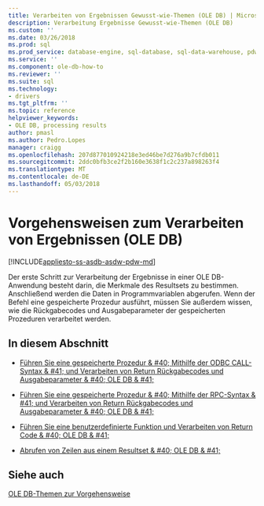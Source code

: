 ```yaml
---
title: Verarbeiten von Ergebnissen Gewusst-wie-Themen (OLE DB) | Microsoft Docs
description: Verarbeitung Ergebnisse Gewusst-wie-Themen (OLE DB)
ms.custom: ''
ms.date: 03/26/2018
ms.prod: sql
ms.prod_service: database-engine, sql-database, sql-data-warehouse, pdw
ms.service: ''
ms.component: ole-db-how-to
ms.reviewer: ''
ms.suite: sql
ms.technology:
- drivers
ms.tgt_pltfrm: ''
ms.topic: reference
helpviewer_keywords:
- OLE DB, processing results
author: pmasl
ms.author: Pedro.Lopes
manager: craigg
ms.openlocfilehash: 207d877010924218e3ed46be7d276a9b7cfdb011
ms.sourcegitcommit: 2ddc0bfb3ce2f2b160e3638f1c2c237a898263f4
ms.translationtype: MT
ms.contentlocale: de-DE
ms.lasthandoff: 05/03/2018
---
```

# <a name="processing-results-how-to-topics-ole-db"></a>Vorgehensweisen zum Verarbeiten von Ergebnissen (OLE DB)
[!INCLUDE[appliesto-ss-asdb-asdw-pdw-md](../../../../includes/appliesto-ss-asdb-asdw-pdw-md.md)]

  Der erste Schritt zur Verarbeitung der Ergebnisse in einer OLE DB-Anwendung besteht darin, die Merkmale des Resultsets zu bestimmen. Anschließend werden die Daten in Programmvariablen abgerufen. Wenn der Befehl eine gespeicherte Prozedur ausführt, müssen Sie außerdem wissen, wie die Rückgabecodes und Ausgabeparameter der gespeicherten Prozeduren verarbeitet werden.  
  
## <a name="in-this-section"></a>In diesem Abschnitt  
  
-   [Führen Sie eine gespeicherte Prozedur & #40; Mithilfe der ODBC CALL-Syntax & #41; und Verarbeiten von Return Rückgabecodes und Ausgabeparameter & #40; OLE DB & #41;](../../../oledb/ole-db-how-to/results/execute-stored-procedure-with-odbc-call-and-process-output.md)  
  
-   [Führen Sie eine gespeicherte Prozedur & #40; Mithilfe der RPC-Syntax & #41; und Verarbeiten von Return Rückgabecodes und Ausgabeparameter & #40; OLE DB & #41;](../../../oledb/ole-db-how-to/results/execute-stored-procedure-with-rpc-and-process-output.md)  
  
-   [Führen Sie eine benutzerdefinierte Funktion und Verarbeiten von Return Code & #40; OLE DB & #41;](../../../oledb/ole-db-how-to/results/execute-a-user-defined-function-and-process-return-code-ole-db.md)  
  
-   [Abrufen von Zeilen aus einem Resultset & #40; OLE DB & #41;](../../../oledb/ole-db-how-to/results/fetch-rows-from-a-result-set-ole-db.md)  
  
## <a name="see-also"></a>Siehe auch  
 [OLE DB-Themen zur Vorgehensweise](../../../oledb/ole-db-how-to/ole-db-how-to-topics.md)  
  
  
